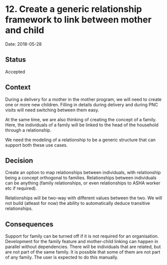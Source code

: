 # 12. Create a generic relationship framework to link between mother and child

Date: 2018-05-28

## Status

Accepted

## Context

During a delivery for a mother in the mother program, we will need to create one or more new children. Filling in details during delivery and during PNC visits will need switching between them easy. 

At the same time, we are also thinking of creating the concept of a family. Here, the individuals of a family will be linked to the head of the household through a relationship. 

We need the modeling of a relationship to be a generic structure that can support both these use cases. 

## Decision

Create an option to map relationships between individuals, with relationship being a concept orthogonal to families. Relationships between individuals can be anything (family relationships, or even relationships to ASHA worker etc if required). 

Relationships will be two-way with different values between the two. We will not build (atleast for now) the ability to automatically deduce transitive relationships. 

## Consequences

Support for family can be turned off if it is not required for an organisation. 
Development for the family feature and mother-child linking can happen in parallel without dependencies. 
There will be individuals that are related, but are not part of the same family. It is possible that some of them are not part of any family. The user is expected to do this manually. 
